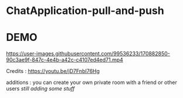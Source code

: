 # ChatApplication-pull-and-push

# DEMO


https://user-images.githubusercontent.com/99536233/170882850-90c3ae9f-847c-4e4b-a42c-c4107ed4ed71.mp4

Credits : https://youtu.be/jD7FnbI76Hg

additions : you can create your own private room with a friend or other users
*still adding some stuff*
